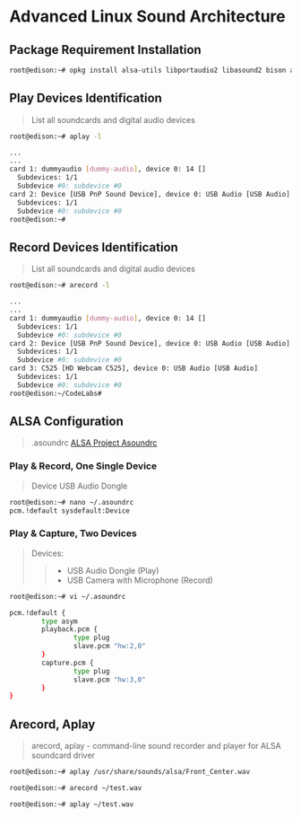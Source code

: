 # Advanced Linux Sound Architecture

## Package Requirement Installation

```sh
root@edison:~# opkg install alsa-utils libportaudio2 libasound2 bison alsa-lib-dev alsa-utils-dev alsa-dev
```

## Play Devices Identification

> List all soundcards and digital audio devices

```sh
root@edison:~# aplay -l
```

```sh
...
...
card 1: dummyaudio [dummy-audio], device 0: 14 []
  Subdevices: 1/1
  Subdevice #0: subdevice #0
card 2: Device [USB PnP Sound Device], device 0: USB Audio [USB Audio]
  Subdevices: 1/1
  Subdevice #0: subdevice #0
root@edison:~# 
```

## Record Devices Identification

> List all soundcards and digital audio devices

```sh
root@edison:~# arecord -l
```

```sh
...
...
card 1: dummyaudio [dummy-audio], device 0: 14 []
  Subdevices: 1/1
  Subdevice #0: subdevice #0
card 2: Device [USB PnP Sound Device], device 0: USB Audio [USB Audio]
  Subdevices: 1/1
  Subdevice #0: subdevice #0
card 3: C525 [HD Webcam C525], device 0: USB Audio [USB Audio]
  Subdevices: 1/1
  Subdevice #0: subdevice #0
root@edison:~/CodeLabs# 
```

## ALSA Configuration

> .asoundrc [ALSA Project Asoundrc](https://www.alsa-project.org/main/index.php/Asoundrc)

### Play & Record, One Single Device

> Device USB Audio Dongle

```sh
root@edison:~# nano ~/.asoundrc
pcm.!default sysdefault:Device
```

### Play & Capture, Two Devices

> Devices:
>
> > * USB Audio Dongle \(Play\)
> > * USB Camera with Microphone \(Record\)

```sh
root@edison:~# vi ~/.asoundrc
```

```sh
pcm.!default {
        type asym
        playback.pcm {
                type plug
                slave.pcm "hw:2,0"
        }
        capture.pcm {
                type plug
                slave.pcm "hw:3,0"
        }
}
```

## Arecord, Aplay

> arecord, aplay - command-line sound recorder and player for ALSA soundcard driver

```sh
root@edison:~# aplay /usr/share/sounds/alsa/Front_Center.wav
```

```sh
root@edison:~# arecord ~/test.wav
```

```sh
root@edison:~# aplay ~/test.wav
```



